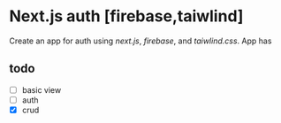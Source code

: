 # Next.js auth [firebase,taiwlind]

Create an app for auth using *next.js*, *firebase*, and *taiwlind.css*.
App has

## todo

- [ ] basic view
- [ ] auth
- [X] crud
